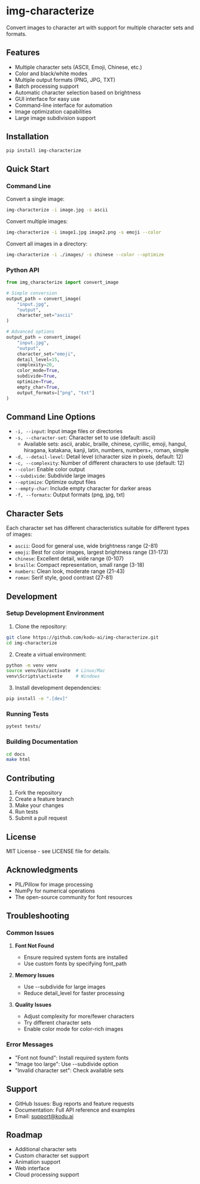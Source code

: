 # img-characterize

Convert images to character art with support for multiple character sets and formats.

## Features

- Multiple character sets (ASCII, Emoji, Chinese, etc.)
- Color and black/white modes
- Multiple output formats (PNG, JPG, TXT)
- Batch processing support
- Automatic character selection based on brightness
- GUI interface for easy use
- Command-line interface for automation
- Image optimization capabilities
- Large image subdivision support

## Installation

```bash
pip install img-characterize
```

## Quick Start

### Command Line

Convert a single image:
```bash
img-characterize -i image.jpg -s ascii
```

Convert multiple images:
```bash
img-characterize -i image1.jpg image2.png -s emoji --color
```

Convert all images in a directory:
```bash
img-characterize -i ./images/ -s chinese --color --optimize
```

### Python API

```python
from img_characterize import convert_image

# Simple conversion
output_path = convert_image(
    "input.jpg",
    "output",
    character_set="ascii"
)

# Advanced options
output_path = convert_image(
    "input.jpg",
    "output",
    character_set="emoji",
    detail_level=15,
    complexity=20,
    color_mode=True,
    subdivide=True,
    optimize=True,
    empty_char=True,
    output_formats=["png", "txt"]
)
```

## Command Line Options

- `-i, --input`: Input image files or directories
- `-s, --character-set`: Character set to use (default: ascii)
  - Available sets: ascii, arabic, braille, chinese, cyrillic, emoji, hangul, hiragana, katakana, kanji, latin, numbers, numbers+, roman, simple
- `-d, --detail-level`: Detail level (character size in pixels, default: 12)
- `-c, --complexity`: Number of different characters to use (default: 12)
- `--color`: Enable color output
- `--subdivide`: Subdivide large images
- `--optimize`: Optimize output files
- `--empty-char`: Include empty character for darker areas
- `-f, --formats`: Output formats (png, jpg, txt)

## Character Sets

Each character set has different characteristics suitable for different types of images:

- `ascii`: Good for general use, wide brightness range (2-81)
- `emoji`: Best for color images, largest brightness range (31-173)
- `chinese`: Excellent detail, wide range (0-107)
- `braille`: Compact representation, small range (3-18)
- `numbers`: Clean look, moderate range (21-43)
- `roman`: Serif style, good contrast (27-81)

## Development

### Setup Development Environment

1. Clone the repository:
```bash
git clone https://github.com/kodu-ai/img-characterize.git
cd img-characterize
```

2. Create a virtual environment:
```bash
python -m venv venv
source venv/bin/activate  # Linux/Mac
venv\Scripts\activate     # Windows
```

3. Install development dependencies:
```bash
pip install -e ".[dev]"
```

### Running Tests

```bash
pytest tests/
```

### Building Documentation

```bash
cd docs
make html
```

## Contributing

1. Fork the repository
2. Create a feature branch
3. Make your changes
4. Run tests
5. Submit a pull request

## License

MIT License - see LICENSE file for details.

## Acknowledgments

- PIL/Pillow for image processing
- NumPy for numerical operations
- The open-source community for font resources

## Troubleshooting

### Common Issues

1. **Font Not Found**
   - Ensure required system fonts are installed
   - Use custom fonts by specifying font_path

2. **Memory Issues**
   - Use --subdivide for large images
   - Reduce detail_level for faster processing

3. **Quality Issues**
   - Adjust complexity for more/fewer characters
   - Try different character sets
   - Enable color mode for color-rich images

### Error Messages

- "Font not found": Install required system fonts
- "Image too large": Use --subdivide option
- "Invalid character set": Check available sets

## Support

- GitHub Issues: Bug reports and feature requests
- Documentation: Full API reference and examples
- Email: support@kodu.ai

## Roadmap

- Additional character sets
- Custom character set support
- Animation support
- Web interface
- Cloud processing support
